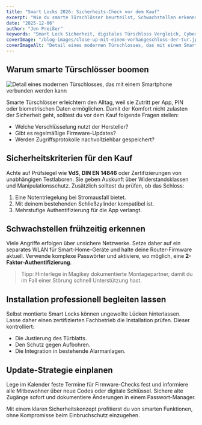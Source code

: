 ```yaml
---
title: "Smart Locks 2026: Sicherheits-Check vor dem Kauf"
excerpt: "Wie du smarte Türschlösser beurteilst, Schwachstellen erkennst und dein Zuhause vor digitalen Angriffen schützt."
date: "2025-12-06"
author: "Jen Preißer"
keywords: "Smart Lock Sicherheit, digitales Türschloss Vergleich, Cybersecurity Haustür"
coverImage: "/blog-images/close-up-mit-einem-vorhangeschloss-der-tur.jpg"
coverImageAlt: "Detail eines modernen Türschlosses, das mit einem Smartphone verbunden werden kann"
---
```


## Warum smarte Türschlösser boomen

![Detail eines modernen Türschlosses, das mit einem Smartphone verbunden werden kann](/blog-images/close-up-mit-einem-vorhangeschloss-der-tur.jpg)

Smarte Türschlösser erleichtern den Alltag, weil sie Zutritt per App, PIN oder biometrischen Daten ermöglichen. Damit der Komfort nicht zulasten der Sicherheit geht, solltest du vor dem Kauf folgende Fragen stellen:

- Welche Verschlüsselung nutzt der Hersteller?
- Gibt es regelmäßige Firmware-Updates?
- Werden Zugriffsprotokolle nachvollziehbar gespeichert?

## Sicherheitskriterien für den Kauf

Achte auf Prüfsiegel wie **VdS**, **DIN EN 14846** oder Zertifizierungen von unabhängigen Testlaboren. Sie geben Auskunft über Widerstandsklassen und Manipulationsschutz. Zusätzlich solltest du prüfen, ob das Schloss:

1. Eine Notentriegelung bei Stromausfall bietet.
2. Mit deinem bestehenden Schließzylinder kompatibel ist.
3. Mehrstufige Authentifizierung für die App verlangt.

## Schwachstellen frühzeitig erkennen

Viele Angriffe erfolgen über unsichere Netzwerke. Setze daher auf ein separates WLAN für Smart-Home-Geräte und halte deine Router-Firmware aktuell. Verwende komplexe Passwörter und aktiviere, wo möglich, eine **2-Faktor-Authentifizierung**.

> Tipp: Hinterlege in Magikey dokumentierte Montagepartner, damit du im Fall einer Störung schnell Unterstützung hast.

## Installation professionell begleiten lassen

Selbst montierte Smart Locks können ungewollte Lücken hinterlassen. Lasse daher einen zertifizierten Fachbetrieb die Installation prüfen. Dieser kontrolliert:

- Die Justierung des Türblatts.
- Den Schutz gegen Aufbohren.
- Die Integration in bestehende Alarmanlagen.

## Update-Strategie einplanen

Lege im Kalender feste Termine für Firmware-Checks fest und informiere alle Mitbewohner über neue Codes oder digitale Schlüssel. Sichere alte Zugänge sofort und dokumentiere Änderungen in einem Passwort-Manager.

Mit einem klaren Sicherheitskonzept profitierst du von smarten Funktionen, ohne Kompromisse beim Einbruchschutz einzugehen.

